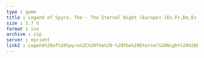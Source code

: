 ```yaml
---
type : game
title : Legend of Spyro, The - The Eternal Night (Europe) (En,Fr,De,Es,It,Nl)
size : 1.7 G
format : iso
archive : zip
server : myrient
link2 : Legend%20of%20Spyro%2C%20The%20-%20The%20Eternal%20Night%20%28Europe%29%20%28En%2CFr%2CDe%2CEs%2CIt%2CNl%29
---
```

